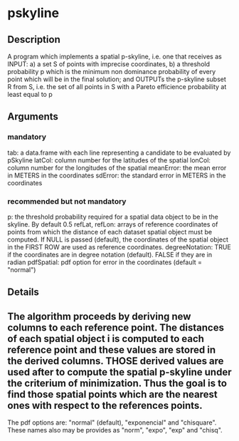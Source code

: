 # pskyline

## Description
A program which implements a spatial p-skyline, i.e. one that receives as INPUT: 
a) a set S of points with imprecise coordinates, 
b) a threshold probability p which is the minimum non dominance probability 
of every point which will be in the final solution;
and OUTPUTs the p-skyline subset R from S, i.e. the set of all points in S
with a Pareto efficience probability at least equal to p

## Arguments
### mandatory
tab: a data.frame with each line representing a candidate to be evaluated by pSkyline
latCol: column number for the latitudes of the spatial
lonCol: column number for the longitudes of the spatial
meanError: the mean error in METERS in the coordinates
sdError: the standard error in METERS in the coordinates

### recommended but not mandatory 
p:      the threshold probability required for a spatial data object to be in the 
        skyline. By default 0.5
refLat, refLon: arrays of reference coordinates of points from which the distance of 
         each dataset spatial object must be computed. If NULL is passed 
         (default), the coordinates of the spatial object in the FIRST ROW are 
         used as reference coordinates.
degreeNotation: TRUE if the coordinates are in degree notation (default). 
         FALSE if they are in radian
pdfSpatial: pdf option for error in the coordinates (default = "normal")

## Details
The algorithm proceeds by deriving new columns to each reference point. The 
distances of each spatial object i is computed to each reference point and these 
values are stored in the derived columns. THOSE derived values are used after to 
compute the spatial p-skyline under the criterium of minimization. Thus the goal is 
to find those spatial points which are the nearest ones with respect to the 
references points.
----------
The pdf options are: "normal" (default), "exponencial" and "chisquare". These 
names also may be provides as "norm", "expo", "exp" and "chisq".